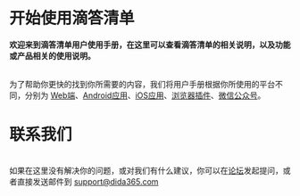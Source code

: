 # 开始使用滴答清单

**欢迎来到滴答清单用户使用手册，在这里可以查看滴答清单的相关说明，以及功能或产品相关的使用说明。**

<br >为了帮助你更快的找到你所需要的内容，我们将用户手册根据你所使用的平台不同，分别为 [Web端](web.md)、[Android应用](android.md)、[iOS应用](iOS.md)、[浏览器插件](web/addon.md)、[微信公众号](wechat.md)。

# 联系我们

<br >如果在这里没有解决你的问题，或对我们有什么建议，你可以在[论坛](http://help.dida365.com/forum/)发起提问，或者直接发送邮件到 support@dida365.com

